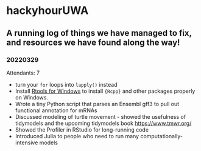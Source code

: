 # hackyhourUWA

A running log of things we have managed to fix, and resources we have found along the way!
---

### 20220329
Attendants: 7
 - turn your `for` loops into `lapply()` instead
 - Install [Rtools for Windows](https://cran.r-project.org/bin/windows/Rtools/rtools40.html) to install `{Rcpp}` and other packages properly on Windows.
 - Wrote a tiny Python script that parses an Ensembl gff3 to pull out functional annotation for mRNAs
 - Discussed modeling of turtle movement - showed the usefulness of tidymodels and the upcoming tidymodels book https://www.tmwr.org/
 - Showed the Profiler in RStudio for long-running code
 - Introduced Julia to people who need to run many computationally-intensive models

